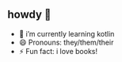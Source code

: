 ## howdy 👋

- 🌱 i’m currently learning kotlin
- 😄 Pronouns: they/them/their
- ⚡ Fun fact: i love books!

